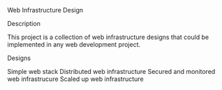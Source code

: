 Web Infrastructure Design

Description

This project is a collection of web infrastructure designs that could be implemented in any web development project.

Designs 


Simple web stack
Distributed web infrastructure
Secured and monitored web infrastrucure
Scaled up web infrastructure

